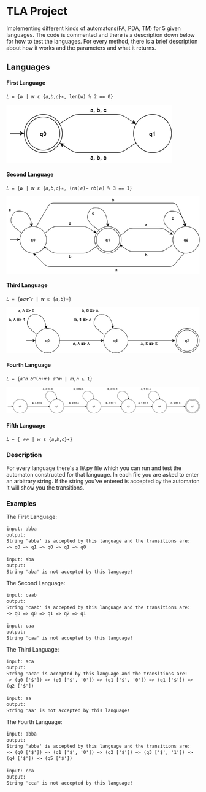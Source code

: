 # TLA Project
Implementing different kinds of automatons(FA, PDA, TM) for 5 given languages.
The code is commented and there is a description down below for how to test the languages.
For every method, there is a brief description about how it works and the parameters and what it returns.

## Languages
#### First Language
    𝐿 = {𝑤 | 𝑤 ε {𝑎,𝑏,𝑐}∗, len(w) % 2 == 0}
![](automatons/L1.png)
#### Second Language
    𝐿 = {𝑤 | 𝑤 ε {𝑎,𝑏,𝑐}∗, (𝑛𝑎(𝑤)− 𝑛𝑏(𝑤) % 3 == 1}
![](automatons/L2.png)
#### Third Language
    𝐿 = {𝑤𝑐𝑤^𝑟 | 𝑤 ε {𝑎,𝑏}∗}
![](automatons/L3.png)
#### Fourth Language
    𝐿 = {𝑎^𝑛 𝑏^(𝑛+𝑚) 𝑎^𝑚 | 𝑚,𝑛 ≥ 1}
![](automatons/L4.png)
#### Fifth Language
    𝐿 = { 𝑤𝑤 | 𝑤 ε {𝑎,𝑏,𝑐}∗}

### Description
For every language there's a l#.py file which you can run and test the automaton constructed for that language.
In each file you are asked to enter an arbitrary string. 
If the string you've entered is accepted by the automaton it will show you the transitions.

### Examples

The First Language:
    
    input: abba
    output:
    String 'abba' is accepted by this language and the transitions are:
    -> q0 => q1 => q0 => q1 => q0 
    
    input: aba
    output:
    String 'aba' is not accepted by this language!
    
The Second Language:
    
    input: caab
    output:
    String 'caab' is accepted by this language and the transitions are:
    -> q0 => q0 => q1 => q2 => q1
    
    input: caa
    output:
    String 'caa' is not accepted by this language!

The Third Language:
    
    input: aca
    output:
    String 'aca' is accepted by this language and the transitions are:
    -> (q0 ['$']) => (q0 ['$', '0']) => (q1 ['$', '0']) => (q1 ['$']) => (q2 ['$'])
    
    input: aa
    output:
    String 'aa' is not accepted by this language!

The Fourth Language:
    
    input: abba
    output:
    String 'abba' is accepted by this language and the transitions are:
    -> (q0 ['$']) => (q1 ['$', '0']) => (q2 ['$']) => (q3 ['$', '1']) => (q4 ['$']) => (q5 ['$'])
    
    input: cca
    output:
    String 'cca' is not accepted by this language!